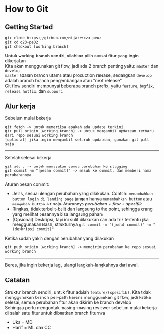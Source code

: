 # How to Git
## Getting Started
```
git clone https://github.com/HijazP/c23-pe02
git cd c23-pe02
git checkout [working branch]
```
Untuk working branch sendiri, silahkan pilih sesuai fitur yang ingin dikerjakan  
Kita akan menggunakan git flow, jadi ada 2 branch penting yaitu: `master` dan `develop`  
`master` adalah branch utama atau production release, sedangkan `develop` adalah branch branch pengembangan atau "next release"  
Git flow sendiri mempunyai beberapa branch prefix, yaitu `feature`, `bugfix`, `release`, `hotfix`, dan `support`.

## Alur kerja
Sebelum mulai bekerja
```
git fetch -> untuk memeriksa apakah ada update terkini
git pull origin [working branch] -> untuk mengambil updatean terbaru dari repo sesuai working branch
[optional] jika ingin mengambil seluruh updatean, gunakan git pull saja
```
---
Setelah selesai bekerja
```
git add . -> untuk memasukan semua perubahan ke stagging
git commit -m "[pesan commit]" -> masuk ke commit, dan memberi nama perubahannya
```
Aturan pesan commit:
- Jelas, sesuai dengan perubahan yang dilakukan. Contoh: `menambahkan button login di landing page` jangan hanya `menambahkan button` atau `mengubah button.kt` saja. Aturannya *perubahan + fitur + spesifik*
- Ringkas, tidak terbelit-belit dan langsung to the point, sehingga orang yang melihat pesannya bisa langsung paham
- (Opsional) Deskripsi, tapi ini sulit dilakukan dan ada trik tertentu jika menggunakan Bash, strukturnya `git commit -m "(judul commit)" -m "(deskripsi commit)"`  

Ketika sudah yakin dengan perubahan yang dilakukan
```
git push origin [working branch] -> mengirim perubahan ke repo sesuai working branch
```
---
Beres, jika ingin bekerja lagi, ulangi langkah-langkahnya dari awal.

## Catatan
Struktur branch sendiri, untuk fitur adalah `feature/(spesifik)`. Kita tidak menggunakan branch per-path karena menggunakan git flow, jadi ketika selesai, semua perubahan fitur akan dikirim ke branch develop  
Sehingga perlu mengontak masing-masing reviewer sebelum mulai bekerja di salah satu fitur untuk dibuatkan branch fiturnya  
- Uka = MD
- Hanif = ML dan CC
